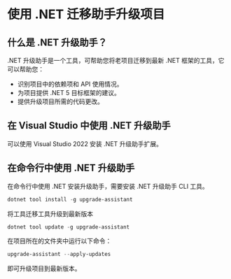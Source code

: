 # 使用 .NET 迁移助手升级项目

## 什么是 .NET 升级助手？

.NET 升级助手是一个工具，可帮助您将老项目迁移到最新 .NET 框架的工具，它可以帮助您：

- 识别项目中的依赖项和 API 使用情况。
- 为项目提供 .NET 5 目标框架的建议。
- 提供升级项目所需的代码更改。


## 在 Visual Studio 中使用 .NET 升级助手

可以使用 Visual Studio 2022 安装 .NET 升级助手扩展。


## 在命令行中使用 .NET 升级助手

在命令行中使用 .NET 安装升级助手，需要安装 .NET 升级助手 CLI 工具。

```powershell
dotnet tool install -g upgrade-assistant
```

将工具迁移工具升级到最新版本

```powershell
dotnet tool update -g upgrade-assistant
```

在项目所在的文件夹中运行以下命令：

```powershell
upgrade-assistant --apply-updates
```
即可升级项目到最新版本。







